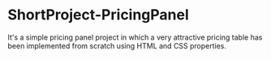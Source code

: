 # ShortProject-PricingPanel
It's  a simple pricing panel project in which a very attractive pricing table has been implemented from scratch using HTML and CSS properties.

